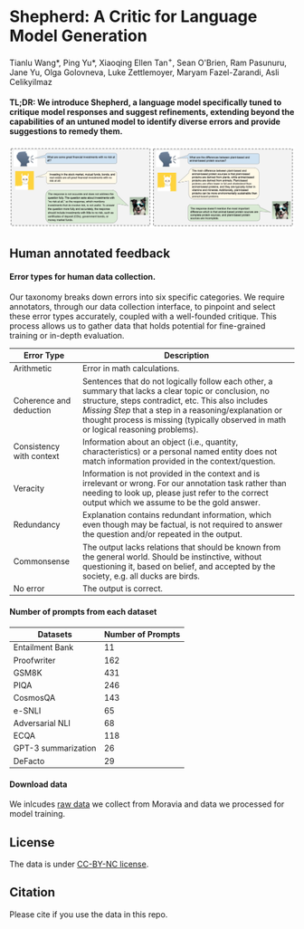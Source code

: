 # Shepherd: A Critic for Language Model Generation

Tianlu Wang*, Ping Yu*, Xiaoqing Ellen Tan<sup>+</sup>, Sean O'Brien, Ram Pasunuru, Jane Yu, Olga Golovneva, Luke Zettlemoyer, Maryam Fazel-Zarandi, Asli Celikyilmaz

#### TL;DR: We introduce Shepherd, a language model specifically tuned to critique model responses and suggest refinements, extending beyond the capabilities of an untuned model to identify diverse errors and provide suggestions to remedy them.
<img src="images/overview.png" alt="show" style="zoom:90%;" /> 

## Human annotated feedback

#### Error types for human data collection.

Our taxonomy breaks down errors into six specific categories. We require annotators, through our data collection interface, to pinpoint and select these error types accurately, coupled with a well-founded critique. This process allows us to gather data that holds potential for fine-grained training or in-depth evaluation.


Error Type | Description 
--- | --------------------------------- 
Arithmetic | Error in math calculations.
Coherence and deduction | Sentences that do not logically follow each other, a summary that lacks a clear topic or conclusion, no structure, steps contradict, etc. This also includes *Missing Step* that a step in a reasoning/explanation or thought process is missing (typically observed in math or logical reasoning problems).
Consistency with context | Information about an object (i.e., quantity, characteristics) or a personal named entity does not match information provided in the context/question.
Veracity | Information is not provided in the context and is irrelevant or wrong. For our annotation task rather than needing to look up, please just refer to the correct output which we assume to be the gold answer.
Redundancy | Explanation contains redundant information, which even though may be factual, is not required to answer the question and/or repeated in the output.
Commonsense | The output lacks relations that should be known from the general world. Should be instinctive, without questioning it, based on belief, and accepted by the society, e.g. all ducks are birds.
No error | The output is correct.

#### Number of prompts from each dataset

Datasets | Number of Prompts 
--- | --------------------------------- 
Entailment Bank | 11
Proofwriter | 162
GSM8K | 431
PIQA | 246
CosmosQA | 143
e-SNLI | 65
Adversarial NLI | 68
ECQA | 118
GPT-3 summarization | 26
DeFacto | 29


#### Download data
We inlcudes [raw data](./data) we collect from Moravia and data we processed for model training. 


## License
The data is under [CC-BY-NC license](https://creativecommons.org/licenses/by-nc/2.0/).

## Citation

Please cite if you use the data in this repo.
